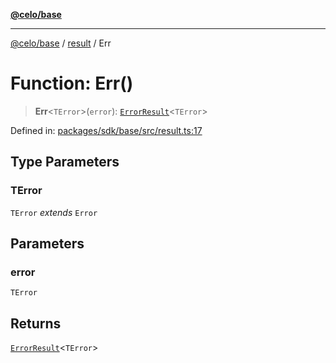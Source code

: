 [**@celo/base**](../../README.md)

***

[@celo/base](../../README.md) / [result](../README.md) / Err

# Function: Err()

> **Err**\<`TError`\>(`error`): [`ErrorResult`](../interfaces/ErrorResult.md)\<`TError`\>

Defined in: [packages/sdk/base/src/result.ts:17](https://github.com/celo-org/developer-tooling/blob/master/packages/sdk/base/src/result.ts#L17)

## Type Parameters

### TError

`TError` *extends* `Error`

## Parameters

### error

`TError`

## Returns

[`ErrorResult`](../interfaces/ErrorResult.md)\<`TError`\>
